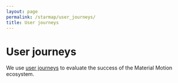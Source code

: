 ```yaml
---
layout: page
permalink: /starmap/user_journeys/
title: User journeys
---
```


# User journeys

We use [user journeys](https://en.wikipedia.org/wiki/User_journey) to evaluate the success of the Material Motion ecosystem.

